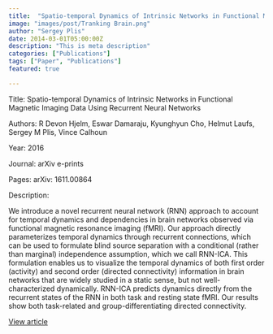```yaml
---
title:  "Spatio-temporal Dynamics of Intrinsic Networks in Functional Magnetic Imaging Data Using Recurrent Neural Networks"
image: "images/post/Tranking Brain.png"
author: "Sergey Plis"
date: 2014-03-01T05:00:00Z
description: "This is meta description"
categories: ["Publications"]
tags: ["Paper", "Publications"]
featured: true

---
```

Title: Spatio-temporal Dynamics of Intrinsic Networks in Functional Magnetic Imaging Data Using Recurrent Neural Networks
  
Authors: R Devon Hjelm, Eswar Damaraju, Kyunghyun Cho, Helmut Laufs, Sergey M Plis, Vince Calhoun
  
Year: 2016
  
Journal: arXiv e-prints
  
Pages: arXiv: 1611.00864
  
Description:
  
We introduce a novel recurrent neural network (RNN) approach to account for temporal dynamics and dependencies in brain networks observed via functional magnetic resonance imaging (fMRI). Our approach directly parameterizes temporal dynamics through recurrent connections, which can be used to formulate blind source separation with a conditional (rather than marginal) independence assumption, which we call RNN-ICA. This formulation enables us to visualize the temporal dynamics of both first order (activity) and second order (directed connectivity) information in brain networks that are widely studied in a static sense, but not well-characterized dynamically. RNN-ICA predicts dynamics directly from the recurrent states of the RNN in both task and resting state fMRI. Our results show both task-related and group-differentiating directed connectivity.

  
[View article](https://ui.adsabs.harvard.edu/abs/2016arXiv161100864D/abstract)  
